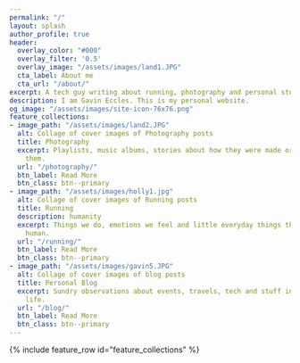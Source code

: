 ```yaml
---
permalink: "/"
layout: splash
author_profile: true
header:
  overlay_color: "#000"
  overlay_filter: '0.5'
  overlay_image: "/assets/images/land1.JPG"
  cta_label: About me
  cta_url: "/about/"
excerpt: A tech guy writing about running, photography and personal stuff.
description: I am Gavin Eccles. This is my personal website.
og_image: "/assets/images/site-icon-76x76.png"
feature_collections:
- image_path: "/assets/images/land2.JPG"
  alt: Collage of cover images of Photography posts
  title: Photography
  excerpt: Playlists, music albums, stories about how they were made or how I found
    them.
  url: "/photography/"
  btn_label: Read More
  btn_class: btn--primary
- image_path: "/assets/images/holly1.jpg"
  alt: Collage of cover images of Running posts
  title: Running
  description: humanity
  excerpt: Things we do, emotions we feel and little everyday things that make us
    human.
  url: "/running/"
  btn_label: Read More
  btn_class: btn--primary
- image_path: "/assets/images/gavin5.JPG"
  alt: Collage of cover images of blog posts
  title: Personal Blog
  excerpt: Sundry observations about events, travels, tech and stuff in an ordinary
    life.
  url: "/blog/"
  btn_label: Read More
  btn_class: btn--primary
---
```


{% include feature_row id="feature_collections" %}

